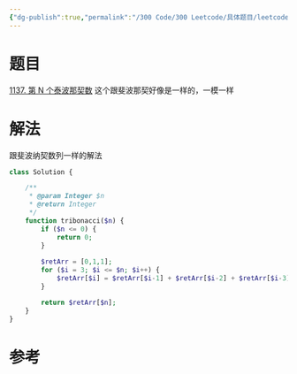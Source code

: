 ```yaml
---
{"dg-publish":true,"permalink":"/300 Code/300 Leetcode/具体题目/leetcode-1137. 第 N 个泰波那契数/","tags":["leetcode"],"noteIcon":"","updated":"2024-01-29T23:22:37.082+08:00"}
---
```



# 题目

[1137. 第 N 个泰波那契数](https://leetcode-cn.com/problems/n-th-tribonacci-number/)
这个跟斐波那契好像是一样的，一模一样

# 解法

跟斐波纳契数列一样的解法

``` php
class Solution {

    /**
     * @param Integer $n
     * @return Integer
     */
    function tribonacci($n) {
        if ($n <= 0) {
            return 0;
        }
        
        $retArr = [0,1,1];
        for ($i = 3; $i <= $n; $i++) {
            $retArr[$i] = $retArr[$i-1] + $retArr[$i-2] + $retArr[$i-3];
        }

        return $retArr[$n];
    }
}
```

# 参考
